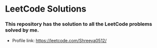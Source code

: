 # LeetCode Solutions
### This repository has the solution to all the LeetCode problems solved by me.
* Profile link: https://leetcode.com/Shreeya0512/
